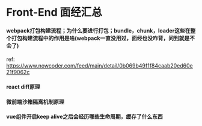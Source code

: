 # Front-End 面经汇总

#### webpack打包构建流程；为什么要进行打包；bundle，chunk，loader这些在整个打包构建流程中的作用是啥(webpack一直没用过，面经也没咋背，问到就是不会了)
ref: https://www.nowcoder.com/feed/main/detail/0b069b49f1f84caab20ed60e21f9062c

#### react diff原理


#### 微前端沙箱隔离机制原理


#### vue组件开启keep alive之后会经历哪些生命周期，缓存了什么东西
